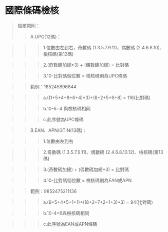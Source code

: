 # 國際條碼檢核
>檢核原則：
>>A.UPC(12碼)：

>>>1.位數由左到右，奇數碼 (1.3.5.7.9.11)、偶數碼 (2.4.6.8.10)、檢核碼(第12碼)

>>>2.(奇數碼加總*3) + (偶數碼加總) = 比對碼

>>>3.10-比對碼個位數 = 檢核碼則為UPC條碼

>>範例：185245896844

>>>a.((1+5+4+8+6+4)*3)+(8+2+5+9+8) = 116(比對碼)

>>>b.10-6=4 與檢核碼相同

>>>c.此序號為UPC條碼

>>B.EAN、APN/GTIN(13碼)：

>>>1.位數由左到右

>>>2.奇數碼 (1.3.5.7.9.11)、偶數碼 (2.4.6.8.10.12)、檢核碼(第13碼)

>>>3.(奇數碼加總) + (偶數碼加總*3) = 比對碼

>>>4.10-比對碼個位數 = 檢核碼則為EAN或APN

>>範例：9852475211136

>>>a.(9+5+4+5+1+1)+((8+2+7+2+1+3)*3) = 94(比對碼)

>>>b.10-4=6與檢核碼相同

>>>c.此序號為EAN或APN條碼
